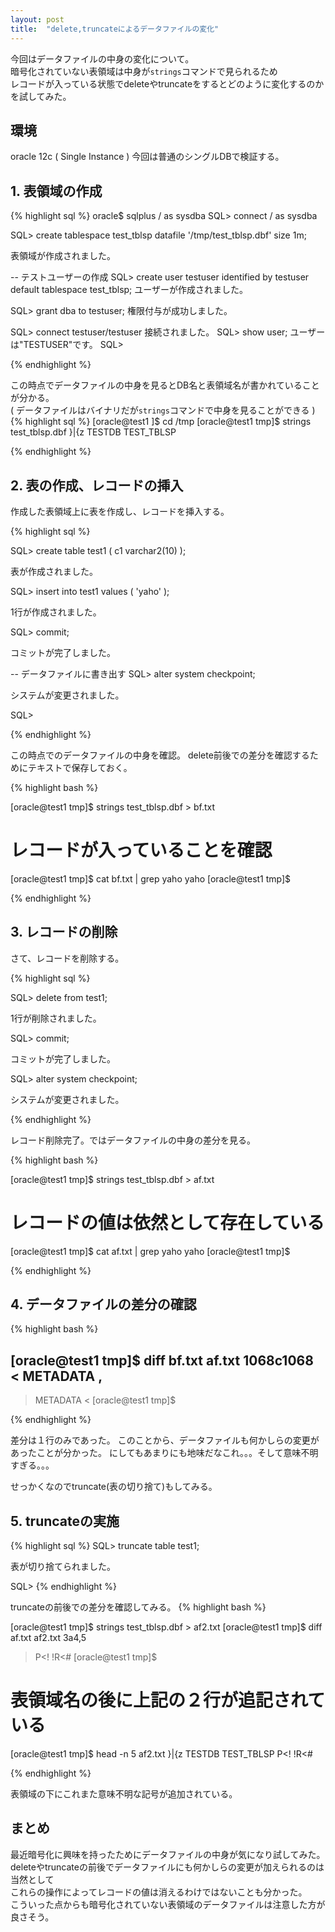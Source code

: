 ```yaml
---
layout: post
title:  "delete,truncateによるデータファイルの変化"
---
```


今回はデータファイルの中身の変化について。  
暗号化されていない表領域は中身が`strings`コマンドで見られるため  
レコードが入っている状態でdeleteやtruncateをするとどのように変化するのかを試してみた。


## 環境
oracle 12c ( Single Instance )
今回は普通のシングルDBで検証する。


## 1. 表領域の作成

{% highlight sql %}
oracle$ sqlplus / as sysdba
SQL> connect / as sysdba

SQL> create tablespace test_tblsp datafile '/tmp/test_tblsp.dbf' size 1m;

表領域が作成されました。

-- テストユーザーの作成
SQL> create user testuser identified by testuser default tablespace test_tblsp;
ユーザーが作成されました。

SQL> grant dba to testuser;
権限付与が成功しました。

SQL> connect testuser/testuser
接続されました。
SQL> show user;
ユーザーは"TESTUSER"です。
SQL>

{% endhighlight %}


この時点でデータファイルの中身を見るとDB名と表領域名が書かれていることが分かる。  
( データファイルはバイナリだが`strings`コマンドで中身を見ることができる )
{% highlight sql %}
[oracle@test1    ]$ cd /tmp
[oracle@test1 tmp]$ strings test_tblsp.dbf
}|{z
TESTDB
TEST_TBLSP

{% endhighlight %}


## 2. 表の作成、レコードの挿入

作成した表領域上に表を作成し、レコードを挿入する。

{% highlight sql %}

SQL> create table test1 ( c1 varchar2(10) );

表が作成されました。

SQL> insert into test1 values ( 'yaho' );

1行が作成されました。

SQL> commit;

コミットが完了しました。

-- データファイルに書き出す
SQL> alter system checkpoint;

システムが変更されました。

SQL>

{% endhighlight %}


この時点でのデータファイルの中身を確認。
delete前後での差分を確認するためにテキストで保存しておく。

{% highlight bash %}

[oracle@test1 tmp]$ strings test_tblsp.dbf > bf.txt

# レコードが入っていることを確認
[oracle@test1 tmp]$ cat bf.txt | grep yaho
yaho
[oracle@test1 tmp]$

{% endhighlight %}

## 3. レコードの削除

さて、レコードを削除する。

{% highlight sql %}

SQL> delete from test1;

1行が削除されました。

SQL> commit;

コミットが完了しました。

SQL> alter system checkpoint;

システムが変更されました。

{% endhighlight %}

レコード削除完了。ではデータファイルの中身の差分を見る。

{% highlight bash %}

[oracle@test1 tmp]$ strings test_tblsp.dbf > af.txt

# レコードの値は依然として存在している
[oracle@test1 tmp]$ cat af.txt | grep yaho
yaho
[oracle@test1 tmp]$

{% endhighlight %}


## 4. データファイルの差分の確認

{% highlight bash %}


[oracle@test1 tmp]$ diff bf.txt af.txt
1068c1068
< METADATA ,
---
> METADATA <
[oracle@test1 tmp]$


{% endhighlight %}

差分は１行のみであった。
このことから、データファイルも何かしらの変更があったことが分かった。
にしてもあまりにも地味だなこれ。。。そして意味不明すぎる。。。  

せっかくなのでtruncate(表の切り捨て)もしてみる。

## 5. truncateの実施

{% highlight sql %}
SQL> truncate table test1;

表が切り捨てられました。

SQL>
{% endhighlight %}

truncateの前後での差分を確認してみる。
{% highlight bash %}

[oracle@test1 tmp]$ strings test_tblsp.dbf > af2.txt
[oracle@test1 tmp]$ diff af.txt af2.txt
3a4,5
>  P<!
> !R<#
[oracle@test1 tmp]$


# 表領域名の後に上記の２行が追記されている
[oracle@test1 tmp]$ head -n 5 af2.txt
}|{z
TESTDB
TEST_TBLSP
 P<!
!R<#

{% endhighlight %}

表領域の下にこれまた意味不明な記号が追加されている。



## まとめ

最近暗号化に興味を持ったためにデータファイルの中身が気になり試してみた。  
deleteやtruncateの前後でデータファイルにも何かしらの変更が加えられるのは当然として  
これらの操作によってレコードの値は消えるわけではないことも分かった。  
こういった点からも暗号化されていない表領域のデータファイルは注意した方が良さそう。

